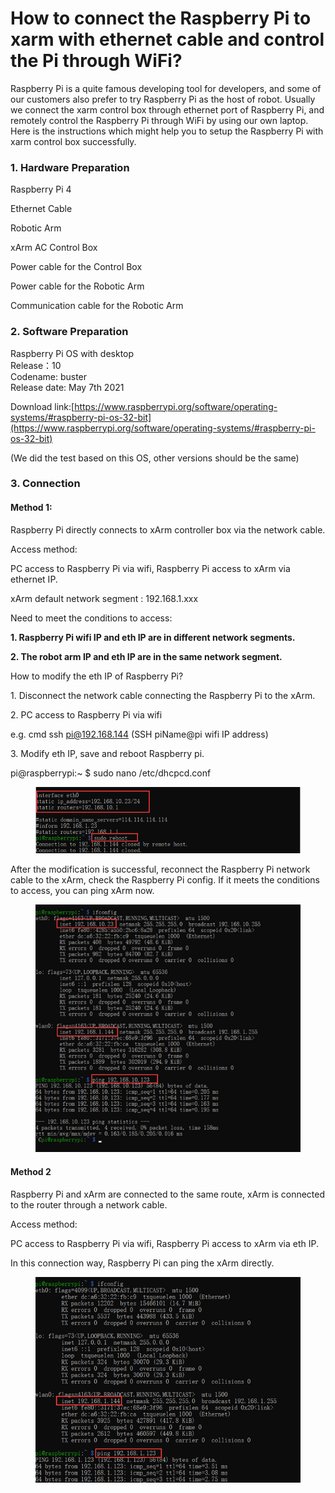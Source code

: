 # How to connect the Raspberry Pi to xarm with ethernet cable and control the Pi through WiFi?

Raspberry Pi is a quite famous developing tool for developers, and some of our customers also prefer to try Raspberry Pi as the host of robot. Usually we connect the xarm control box through ethernet port of Raspberry Pi, and remotely control the Raspberry Pi through WiFi by using our own laptop. Here is the instructions which might help you to setup the Raspberry Pi with xarm control box successfully.



### 1. Hardware Preparation <a href="#h_e806c087ce" id="h_e806c087ce"></a>

Raspberry Pi 4

Ethernet Cable

Robotic Arm

xArm AC Control Box

Power cable for the Control Box

Power cable for the Robotic Arm

Communication cable for the Robotic Arm

### 2. Software Preparation <a href="#h_f35cb41f68" id="h_f35cb41f68"></a>

Raspberry Pi OS with desktop\
Release：10\
Codename: buster\
Release date: May 7th 2021

Download link:[https://www.raspberrypi.org/software/operating-systems/#raspberry-pi-os-32-bit](https://www.raspberrypi.org/software/operating-systems/#raspberry-pi-os-32-bit)

(We did the test based on this OS, other versions should be the same)

### 3. Connection&#x20;

#### Method 1:

Raspberry Pi directly connects to xArm controller box via the network cable.

Access method:

PC access to Raspberry Pi via wifi, Raspberry Pi access to xArm via ethernet IP.

xArm default network segment : 192.168.1.xxx

Need to meet the conditions to access:

**1. Raspberry Pi wifi IP and eth IP are in different network segments.**

**2. The robot arm IP and eth IP are in the same network segment.**



How to modify the eth IP of Raspberry Pi?

1\. Disconnect the network cable connecting the Raspberry Pi to the xArm.

2\. PC access to Raspberry Pi via wifi

e.g. cmd ssh [pi@192.168.144](mailto:pi@192.168.144) (SSH piName@pi wifi IP address)

3\. Modify eth IP, save and reboot Raspberry pi.

pi@raspberrypi:\~ $ sudo nano /etc/dhcpcd.conf

<div align="left">

<figure><img src="../.gitbook/assets/image (32).png" alt=""><figcaption></figcaption></figure>

</div>

After the modification is successful, reconnect the Raspberry Pi network cable to the xArm, check the Raspberry Pi config. If it meets the conditions to access, you can ping xArm now.

<div align="left">

<figure><img src="../.gitbook/assets/image2.png" alt=""><figcaption></figcaption></figure>

</div>

#### Method 2

Raspberry Pi and xArm are connected to the same route, xArm is connected to the router through a network cable.

Access method:

PC access to Raspberry Pi via wifi, Raspberry Pi access to xArm via eth IP.

In this connection way, Raspberry Pi can ping the xArm directly.

<div align="left">

<figure><img src="../.gitbook/assets/image3.png" alt=""><figcaption></figcaption></figure>

</div>
